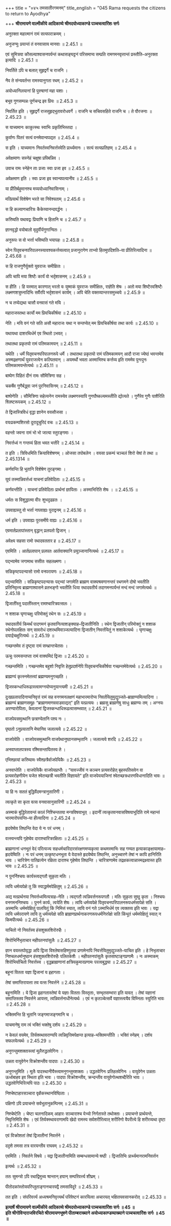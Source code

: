 +++
title = "०४५ तमसातीरगमनम्"
title_english = "045 Rama requests the citizens to return to Ayodhya"

+++
**श्रीरामायणे वाल्मीकीये आदिकाव्ये श्रीमदयोध्याकाण्डे पञ्चचत्वारिंशः सर्गः**

अनुरक्ता महात्मानं रामं सत्यपराक्रमम् ।

अनुजग्मुः प्रयान्तं तं वनवासाय मानवाः ॥ 2.45.1 ॥

एवं सुमित्रया कौसल्याश्वासनपर्यन्तं कथासङ्घट्टनं परिसमाप्य सम्प्रति रामगमनवृत्तान्तं प्रस्तौति–अनुरक्ता इत्यादि ॥ 2.45.1 ॥

निवर्तिते ऽपि च बलात् सुहृद्वर्गे च राजनि ।

नैव ते संन्यवर्तन्त रामस्यानुगता रथम् ॥ 2.45.2 ॥

अयोध्यानिलयानां हि पुरुषाणां महा यशाः ।

बभूव गुणसम्पन्नः पूर्णचन्द्र इव प्रियः ॥ 2.45.3 ॥

निवर्तित इति । सुहृद्वर्गे राजसुहृद्भूतावरोधवर्गे । राजनि च सचिवसहिते राजनि च । ते पौरजनाः ॥ 2.45.23 ॥

स याच्यमानः काकुत्स्थः स्वाभिः प्रकृतिभिस्तदा ।

कुर्वाणः पितरं सत्यं वनमेवान्वपद्यत ॥ 2.45.4 ॥

स इति । याच्यमानः निवर्तस्वनिवर्त्तस्वेति प्रार्थ्यमानः । सत्यं सत्यप्रतिज्ञम् ॥ 2.45.4 ॥

अवेक्षमाणः सस्नेहं चक्षुषा प्रपिबन्निव ।

उवाच रामः स्नेहेन ताः प्रजाः स्वाः प्रजा इव ॥ 2.45.5 ॥

अवेक्षमाण इति । स्वाः प्रजा इव स्वान्यपत्यानीव ॥ 2.45.5 ॥

या प्रीतिर्बहुमानश्च मय्ययोध्यानिवासिनाम् ।

मत्प्रियार्थं विशेषेण भरते सा निवेश्यताम् ॥ 2.45.6 ॥

स हि कल्याणचारित्रः कैकेय्यानन्दवर्द्धनः ।

करिष्यति यथावद्वः प्रियाणि च हितानि च ॥ 2.45.7 ॥

ज्ञानवृद्धो वयोबालो मृदुर्वीर्यगुणान्वितः ।

अनुरूपः स वो भर्त्ता भविष्यति भयापहः ॥ 2.45.8 ॥

स्वेन पितृवचनपरिपालनस्यावश्यकर्त्तव्यत्वात् प्रजानुरागेण ताभ्यो हितमुपदिशति–या प्रीतिरित्यादिना ॥ 2.45.68 ॥

स हि राजगुणैर्युक्तो युवराजः समीक्षितः ।

अपि चापि मया शिष्टैः कार्यं वो भर्तृशासनम् ॥ 2.45.9 ॥

स हीति । हि यस्मात् कारणात् भरतो वः युष्माकं युवराजः समीक्षितः, राज्ञेति शेषः । अतो मया शिष्टैरवशिष्टैः लक्ष्मणशत्रुघ्नादिभिः सर्वैरपि भर्तृशासनं कार्यम् । अपि चेति वक्तव्यान्तरसमुच्चये ॥ 2.45.9 ॥

न च तप्येद्यथा चासौ वनवासं गते मयि ।

महाराजस्तथा कार्यो मम प्रियचिकीर्षया ॥ 2.45.10 ॥

नेति । मयि वनं गते सति असौ महाराजः यथा न सन्तप्येत् मम प्रियचिकीर्षया तथा कार्यः ॥ 2.45.10 ॥

यथायथा दाशरथिर्धर्म एव स्थितो ऽभवत् ।

तथातथा प्रकृतयो रामं पतिमकामयन् ॥ 2.45.11 ॥

यथेति । धर्मे पितृवचनपरिपालनरूपे धर्मे । तथातथा प्रकृतयो रामं पतिमकामयन् आदौ राजा ज्येष्ठं भवन्तमेव अस्मद्रक्षणार्थं युवराजत्वेन कल्पितवान् । अयमर्थो भवता अस्माभिश्च कर्त्तव्य इति राममेव पुनःपुनः पतिमकामयन्तेत्यर्थः ॥ 2.45.11 ॥

बाष्पेण पिहितं दीनं रामः सौमित्रिणा सह ।

चकर्षेव गुणैर्बद्ध्वा जनं पुरनिवासिनम् ॥ 2.45.12 ॥

बाष्पेणेति । सौमित्रिणा सहेत्यनेन रामस्येव लक्ष्मणस्यापि गुणपौष्कल्यमस्तीति द्योत्यते । गुणैरेव गुणैः पाशैरिति श्लिष्टरूपकम् ॥ 2.45.12 ॥

ते द्विजास्त्रिविधं वृद्धा ज्ञानेन वयसौजसा ।

वयःप्रकम्पशिरसो दूरादूचुरिदं वचः ॥ 2.45.13 ॥

वहन्तो जवना रामं भो भो जात्या स्तुरङ्गमाः ।

निवर्त्तध्वं न गन्तव्यं हिता भवत भर्त्तरि ॥ 2.45.14 ॥

त इति । त्रिविधमिति क्रियाविशेषणम् । ओजसा तपोबलेन । वयसा प्रकम्पं चञ्चलं शिरो येषां ते तथा ॥ 2.45.1314 ॥

कर्णवन्ति हि भूतानि विशेषेण तुरङ्गमाः ।

यूयं तस्मान्निवर्त्तध्वं याचनां प्रतिवेदिताः ॥ 2.45.15 ॥

कर्णवन्तीति । याचनां प्रतिवेदिताः प्रार्थनां ज्ञापिताः । अस्माभिरिति शेषः । ॥ 2.45.15 ॥

धर्मतः स विशुद्धात्मा वीरः शुभदृढव्रतः ।

उपवाह्यस्तु वो भर्त्ता नापवाह्यः पुराद्वनम् ॥ 2.45.16 ॥

धर्म इति । उपवाह्यः पुरसमीपे वाह्यः ॥ 2.45.16 ॥

एवमार्तप्रलापांस्तान् वृद्धान् प्रलपतो द्विजान् ।

अवेक्ष्य सहसा रामो रथादवततार ह ॥ 2.45.17 ॥

एवमिति । आर्तप्रलापान् प्रलपतः आर्तवाक्यानि प्रयुञ्जानानित्यर्थः ॥ 2.45.17 ॥

पद्भ्यामेव जगामाथ ससीतः सहलक्ष्मणः ।

सन्निकृष्टपदन्यासो रामो वनपरायणः ॥ 2.45.18 ॥

पद्भ्यामिति । सन्निकृष्टपदन्यासः पद्भ्यां जगामेति ब्राह्मण वाक्यश्रवणानन्तरं रथगमने दोषो भवतीति प्रतिनिवृत्त्य ब्राह्मणाश्वासने व्रतभङ्गो भवतीति धिया रथादवतीर्य तदागमनपर्यन्तं मन्दं मन्दं जगामेत्यर्थः ॥ 2.45.18 ॥

द्विजातींस्तु पदातींस्तान् रामश्चारित्रवत्सलः ।

न शशाक घृणाचक्षुः परिमोक्तुं रथेन सः ॥ 2.45.19 ॥

रथादवतीर्य किमर्थं पादगमनं कृतवानित्याशङ्क्याह–द्विजातीनिति । रथेन द्विजातीन् परिमोक्तुं न शशाक रथेनोपलक्षितः सन् सावरोधं दशरथमिवाञ्जल्यादिना द्विजातीन् निवर्त्तयितुं न शशाकेत्यर्थः । घृणाचक्षुः दयार्द्रचक्षुरित्यर्थः ॥ 2.45.19 ॥

गच्छन्तमेव तं दृष्ट्वा रामं सम्भ्रान्तचेतसः ।

ऊचुः परमसन्तप्ता रामं वाक्यमिदं द्विजाः ॥ 2.45.20 ॥

गच्छन्तमिति । गच्छन्तमेव बहुशो निवृत्ति हेतुप्रदर्शनेपि पितृवचनचिकीर्षया गच्छन्तमेवेत्यर्थः ॥ 2.45.20 ॥

ब्राह्मण्यं कृत्स्नमेतत्त्वां ब्रह्मण्यमनुगच्छति ।

द्विजस्कन्धाधिरूढास्त्वामग्नयोप्यनुयान्त्यमी ॥ 2.45.21 ॥

दुःखप्रलापादिनाप्यनिवृत्तं रामं सह वनगमनलक्षणं महाभारमारोप्य निवर्तयितुमुद्युञ्जते–ब्राह्मण्यमित्यादिना । ब्राह्मण्यं ब्राह्मणसमूहः “ब्राह्मणमाणववाडवाद्यत्” इति यत्प्रत्ययः । ब्रह्मसु ब्राह्मणेषु साधुः ब्रह्मण्यः तम् । अग्नयः अरण्यारोपिताः, केवलानां द्विजस्कन्धाधिरूढत्वासम्भवात् ॥ 2.45.21 ॥

वाजपेयसमुत्थानि छत्राण्येतानि पश्य नः ।

पृष्ठतो ऽनुप्रयातानि मेघानिव जलात्यये ॥ 2.45.22 ॥

वाजपेयेति । वाजपेयसमुत्थानि वाजपेथानुष्ठानसम्भृतानि । जलात्यये शरदि ॥ 2.45.22 ॥

अनवाप्तातपत्रस्य रश्मिसन्तापितस्य ते ।

एभिश्छायां करिष्यामः स्वैश्छत्रैर्वाजपेयिकैः ॥ 2.45.23 ॥

अनवाप्तेति । वाजपेयिकैः वाजपेयप्राप्तैः । “यावज्जीवं न कञ्चन प्रत्यवरोहेत् बृहस्पतिसवेन वा प्रत्यवरोहणीयेन यजेत श्वेतच्छत्री भवतीति विज्ञायते” इति वाजपेययाजिनां श्वेतच्छत्रधारणविधानादिति भावः ॥ 2.45.23 ॥

या हि नः सततं बुद्धिर्वेदमन्त्रानुसारिणी ।

त्वत्कृते सा कृता वत्स वनवासानुसारिणी ॥ 2.45.24 ॥

अस्माकं बुद्धिरेतावन्तं कालं निश्चिन्ततया मन्त्रविषयाभूत् । इदानीं त्वत्कृतवनवासविषयाभूदिति रामे महान्तं भारमारोपयन्ति–या हीत्यादिना ॥ 2.45.24 ॥

हृदयेष्वेव तिष्ठन्ति वेदा ये नः परं धनम् ।

वत्स्यन्त्यपि गृहेष्वेव दाराश्चारित्ररक्षिताः ॥ 2.45.25 ॥

ब्राह्मणानां धनभूतं वेदं परित्यज्य सहधर्मचारिदारसंरक्षणमप्यकृत्वा कथमस्माभिः सह गम्यत इत्याकाङ्क्षायामाह–हृदयेष्विति । नः परं धनम् उत्कृष्टधनभूता ये वेदास्ते हृदयेष्वेव तिष्ठन्ति, अनुच्चारणे तेषां न कापि हानिरिति भावः । चारित्रेण पातिव्रत्येन रक्षिता दाराश्च गृहेष्वेव तिष्ठन्ति । चारित्राणामेव तद्रक्षकत्वान्नास्मद्रक्ष्यास्त इति भावः ॥ 2.45.25 ॥

न पुनर्निश्चयः कार्यस्त्वद्गतौ सुकृता मतिः ।

त्वयि धर्मव्यपेक्षे तु किं स्याद्धर्ममपेक्षितुम् ॥ 2.45.26 ॥

अद्य मत्प्रार्थनया निवर्त्तध्वमित्यत्राह–नेति । त्वद्गतौ त्वन्निवर्त्तनरूपगतौ । मतिः सुकृता सुष्ठु कृता । निश्चयः वनगमननिश्चयः । पुनर्न कार्यः, त्वयेति शेषः । त्वयि धर्मव्यपेक्षे पितृवचनपरिपालनरूपधर्मसापेक्षे सति । अस्माभिः धर्ममपेक्षितुं पालयितुं किं निमित्तं स्यात्, त्वयि वनं गते ऽस्माभिर्धर्म एव त्यक्तव्य इति भावः । यद्वा त्वयि धर्मपरायणे त्वयि तु धर्मव्यपेक्षे सति ब्राह्मणप्रार्थनाकरणरूपधर्मनिरपेक्षे सति किंभूतं धर्ममपेक्षितुं स्यात् न किमपीत्यर्थः ॥ 2.45.26 ॥

याचितो नो निवर्तस्व हंसशुक्लशिरोरुहैः ।

शिरोभिर्निभृताचार महीपतनपांसुलैः ॥ 2.45.27 ॥

ज्ञान वयस्तपोवृद्धा अपि द्विजा विश्लेषासहिष्णुतया प्रणामेनापि निवर्त्तयितुमुद्युञ्जते–याचित इति । हे निभृताचार निश्चलधर्मानुष्ठान हंसशुक्लशिरोरुहैः पलितकेशैः । महीपतनपांसुलैः कृतसाष्टाङ्गप्रणामैः । नः अस्माकम् शिरोभिर्याचितो निवर्त्तस्व । वृद्धब्राह्मणानां क्षत्रियकुमारप्रणामः परत्वबुद्ध्या ॥ 2.45.27 ॥

बहूनां वितता यज्ञा द्विजानां य इहागताः ।

तेषां समाप्तिरायत्ता तव वत्स निवर्त्तने ॥ 2.45.28 ॥

बहूनामिति । ये द्विजा इहागतास्तेषां ये यज्ञाः वितताः विस्तृताः, सम्भृतसम्भारा इति यावत् । तेषां यज्ञानां समाप्तिस्तव निवर्त्तने आयत्ता, त्वन्निवर्त्तनाधीनेत्यर्थः । एवं न कृतञ्चेत्सर्वे यज्ञास्त्वयैव विघ्निताः स्युरिति भावः ॥ 2.45.28 ॥

भक्तिमन्ति हि भूतानि जङ्गमाजङ्गमानि च ।

याचमानेषु राम त्वं भक्तिं भक्तेषु दर्शय ॥ 2.45.29 ॥

न केवलं वयमेव, तिर्यक्स्थावराण्यपि त्वन्निवृत्तिमपेक्षन्त इत्याह–भक्तिमन्तीति । भक्तिं स्नेहम् । दर्शय सफलयेत्यर्थः ॥ 2.45.29 ॥

अनुगन्तुमशक्तास्त्वां मूलैरुद्धतवेगिनः ।

उन्नता वायुवेगेन विक्रोशन्तीव पादपाः ॥ 2.45.30 ॥

अनुगन्तुमिति । मूलैः पादस्थानीयैस्त्वामनुगन्तुमशक्ताः । उद्धतवेगिनः प्रतिहतवेगिनः । वायुवेगेन उन्नताः ऊर्ध्वबाहव इव स्थिता इति भावः । पादपाः विक्रोशन्तीव, क्रन्दन्तीव वायुवेगोत्थशब्दैरिति भावः । उद्धतवेगिभिरित्यपि पाठः ॥ 2.45.30 ॥

निश्चेष्टाहारसञ्चारा वृक्षैकस्थानविष्ठिताः ।

पक्षिणो ऽपि प्रयाचन्ते सर्वभूतानुकम्पिनम् ॥ 2.45.31 ॥

निश्चेष्टेति । चेष्टा चलनादिकम् आहारः सञ्चाराश्च येभ्यो निर्गतास्ते तथोक्ताः । प्रयाचन्ते प्रार्थयन्ते, निवृत्तिमिति शेषः । एवं तिर्यक्स्थावराणामपि खेदो रामस्य सर्वशरीरित्वात् शरीरिणो वैपरीत्ये हि शरीरव्यथा दृष्टा ॥ 2.45.31 ॥

एवं विक्रोशतां तेषां द्विजातीनां निवर्त्तने ।

ददृशे तमसा तत्र वारयन्तीव राघवम् ॥ 2.45.32 ॥

एवमिति । निवर्तने विषये । यद्वा द्विजातीनामिति सम्बन्धसामान्ये षष्ठी । द्विजातिभिः प्रार्थ्यमानरामनिवर्त्तन

इत्यर्थः ॥ 2.45.32 ॥

ततः सुमन्त्रो ऽपि रथाद्विमुच्य श्रान्तान् हयान् सम्परिवर्त्त्य शीघ्रम् ।

पीतोदकांस्तोयपरिप्लुताङ्गानचारयद्वै तमसाविदूरे ॥ 2.45.33 ॥

तत इति । संपरिवर्त्त्य अध्यश्रमनिवृत्त्यर्थं परिवेष्टनं कारयित्वा अचारयत् भक्षितयवसानकरोत् ॥ 2.45.33 ॥

**इत्यार्षे श्रीरामायणे वाल्मीकीये आदिकाव्ये श्रीमदयोध्याकाण्डे पञ्चचत्वारिंशः सर्गः ॥ 45 ॥  
इति श्रीगोविन्दराजविरचिते श्रीरामायणभूषणे पीताम्बराख्याने अयोध्याकाण्डव्याख्याने पञ्चचत्वारिंशः सर्गः ॥ 45 ॥**
